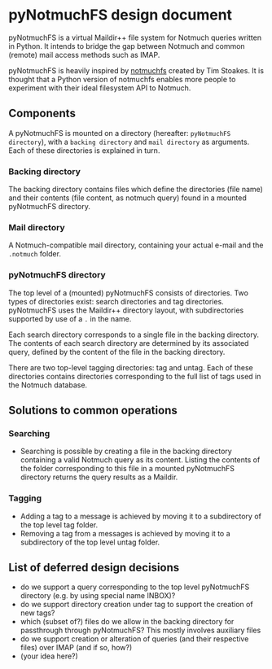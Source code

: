 pyNotmuchFS design document
===========================

pyNotmuchFS is a virtual Maildir++ file system for Notmuch queries written in Python. It intends to bridge the gap between Notmuch and common (remote) mail access methods such as IMAP.

pyNotmuchFS is heavily inspired by [notmuchfs](https://github.com/tsto/notmuchfs) created by Tim Stoakes. It is thought that a Python version of notmuchfs enables more people to experiment with their ideal filesystem API to Notmuch.

Components
----------

A pyNotmuchFS is mounted on a directory (hereafter: `pyNotmuchFS directory`), with a `backing directory` and `mail directory` as arguments. Each of these directories is explained in turn.

### Backing directory

The backing directory contains files which define the directories (file name) and their contents (file content, as notmuch query) found in a mounted pyNotmuchFS directory.

### Mail directory

A Notmuch-compatible mail directory, containing your actual e-mail and the `.notmuch` folder.

### pyNotmuchFS directory

The top level of a (mounted) pyNotmuchFS consists of directories. Two types of directories exist: search directories and tag directories. pyNotmuchFS uses the Maildir++ directory layout, with subdirectories supported by use of a `.` in the name.

Each search directory corresponds to a single file in the backing directory. The contents of each search directory are determined by its associated query, defined by the content of the file in the backing directory.

There are two top-level tagging directories: tag and untag. Each of these directories contains directories corresponding to the full list of tags used in the Notmuch database.

Solutions to common operations
------------------------------

### Searching

  - Searching is possible by creating a file in the backing directory containing a valid Notmuch query as its content. Listing the contents of the folder corresponding to this file in a mounted pyNotmuchFS directory returns the query results as a Maildir.

### Tagging

  - Adding a tag to a message is achieved by moving it to a subdirectory of the top level tag folder.
  - Removing a tag from a messages is achieved by moving it to a subdirectory of the top level untag folder.

List of deferred design decisions
---------------------------------

  - do we support a query corresponding to the top level pyNotmuchFS directory (e.g. by using special name INBOX)?
  - do we support directory creation under tag to support the creation of new tags?
  - which (subset of?) files do we allow in the backing directory for passthrough through pyNotmuchFS? This mostly involves auxiliary files 
  - do we support creation or alteration of queries (and their respective files) over IMAP (and if so, how?)
  - (your idea here?)
